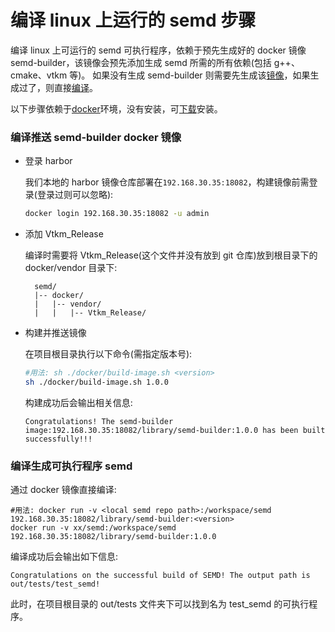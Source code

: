 # 编译 linux 上运行的 semd 步骤

编译 linux 上可运行的 semd 可执行程序，依赖于预先生成好的 docker 镜像 semd-builder，该镜像会预先添加生成 semd 所需的所有依赖(包括 g++、cmake、vtkm 等)。
如果没有生成 semd-builder 则需要先生成该[镜像](#编译推送docker镜像)，如果生成过了，则直接[编译](#编译生成可执行程序semd)。

以下步骤依赖于[docker](https://www.docker.com/)环境，没有安装，可[下载](https://www.docker.com/products/docker-desktop/)安装。

### 编译推送 semd-builder docker 镜像

- 登录 harbor

  我们本地的 harbor 镜像仓库部署在`192.168.30.35:18082`，构建镜像前需登录(登录过则可以忽略):

  ```sh
  docker login 192.168.30.35:18082 -u admin
  ```

- 添加 Vtkm_Release

  编译时需要将 Vtkm_Release(这个文件并没有放到 git 仓库)放到根目录下的 docker/vendor 目录下:

  ```
    semd/
    |-- docker/
    |   |-- vendor/
    |   |   |-- Vtkm_Release/
  ```

- 构建并推送镜像

  在项目根目录执行以下命令(需指定版本号):

  ```sh
  #用法: sh ./docker/build-image.sh <version>
  sh ./docker/build-image.sh 1.0.0
  ```

  构建成功后会输出相关信息:

  ```
  Congratulations! The semd-builder image:192.168.30.35:18082/library/semd-builder:1.0.0 has been built successfully!!!
  ```

### 编译生成可执行程序 semd

通过 docker 镜像直接编译:

```
#用法: docker run -v <local semd repo path>:/workspace/semd  192.168.30.35:18082/library/semd-builder:<version>
docker run -v xx/semd:/workspace/semd  192.168.30.35:18082/library/semd-builder:1.0.0
```

编译成功后会输出如下信息:

```
Congratulations on the successful build of SEMD! The output path is out/tests/test_semd!
```

此时，在项目根目录的 out/tests 文件夹下可以找到名为 test_semd 的可执行程序。
